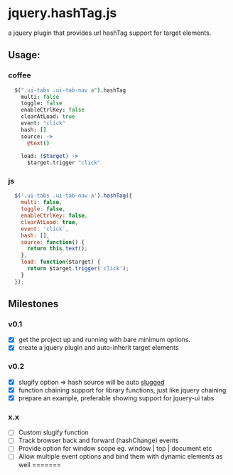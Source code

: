# jquery.hashTag.js

a jquery plugin that provides url hashTag support for target elements.

## Usage:

### coffee
```coffeescript
  $(".ui-tabs .ui-tab-nav a").hashTag
    multi: false
    toggle: false
    enableCtrlKey: false
    clearAtLoad: true
    event: "click"
    hash: []
    source: ->
      @text()
  
    load: ($target) ->
      $target.trigger "click"
```
### js
```javascript
  $('.ui-tabs .ui-tab-nav a').hashTag({
    multi: false,
    toggle: false,
    enableCtrlKey: false,
    clearAtLoad: true,
    event: 'click',
    hash: [],
    source: function() {
      return this.text();
    },
    load: function($target) {
      return $target.trigger('click');
    }
  });
```
## Milestones
### v0.1
- [x] get the project up and running with bare minimum options.
- [x] create a jquery plugin and auto-inherit target elements

### v0.2
- [x] slugify option => hash source will be auto [slugged](http://stackoverflow.com/questions/427102/what-is-a-slug-in-django)
- [x] function chaining support for library functions, just like jquery chaining
- [x] prepare an example, preferable showing support for jquery-ui tabs

### x.x
- [ ] Custom slugify function
- [ ] Track browser back and forward (hashChange) events
- [ ] Provide option for window scope eg. window | top | document etc
- [ ] Allow multiple event options and bind them with dynamic elements as well
=======
